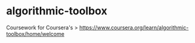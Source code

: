 # algorithmic-toolbox
Coursework for Coursera's > https://www.coursera.org/learn/algorithmic-toolbox/home/welcome
